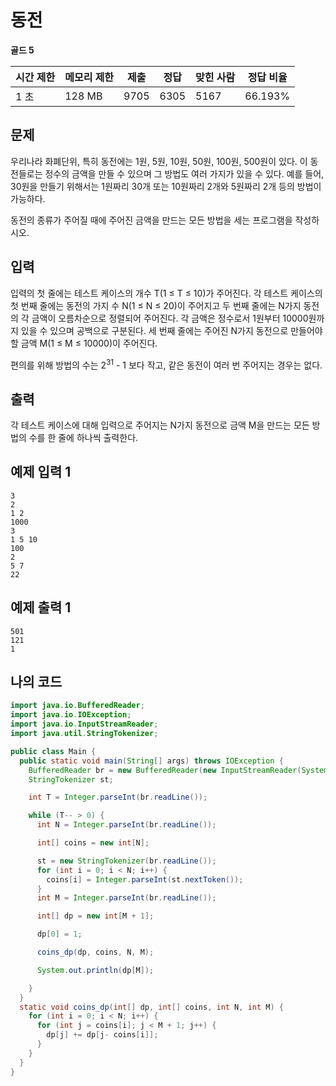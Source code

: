 # 동전

**골드 5**

|시간 제한	|메모리 제한	|제출	|정답	|맞힌 사람|	정답 비율|
|---|---|---|---|---|---|
|1 초	|128 MB|	9705|	6305|	5167|	66.193%|

## 문제 

우리나라 화폐단위, 특히 동전에는 1원, 5원, 10원, 50원, 100원, 500원이 있다. 이 동전들로는 정수의 금액을 만들 수 있으며 그 방법도 여러 가지가 있을 수 있다. 예를 들어, 30원을 만들기 위해서는 1원짜리 30개 또는 10원짜리 2개와 5원짜리 2개 등의 방법이 가능하다.

동전의 종류가 주어질 때에 주어진 금액을 만드는 모든 방법을 세는 프로그램을 작성하시오.

## 입력 

입력의 첫 줄에는 테스트 케이스의 개수 T(1 ≤ T ≤ 10)가 주어진다. 각 테스트 케이스의 첫 번째 줄에는 동전의 가지 수 N(1 ≤ N ≤ 20)이 주어지고 두 번째 줄에는 N가지 동전의 각 금액이 오름차순으로 정렬되어 주어진다. 각 금액은 정수로서 1원부터 10000원까지 있을 수 있으며 공백으로 구분된다. 세 번째 줄에는 주어진 N가지 동전으로 만들어야 할 금액 M(1 ≤ M ≤ 10000)이 주어진다.

편의를 위해 방법의 수는 2<sup>31</sup> - 1 보다 작고, 같은 동전이 여러 번 주어지는 경우는 없다.

## 출력 

각 테스트 케이스에 대해 입력으로 주어지는 N가지 동전으로 금액 M을 만드는 모든 방법의 수를 한 줄에 하나씩 출력한다.

## 예제 입력 1

```
3
2
1 2
1000
3
1 5 10
100
2
5 7
22
```

## 예제 출력 1

```
501
121
1
```

## 나의 코드

```java
import java.io.BufferedReader;
import java.io.IOException;
import java.io.InputStreamReader;
import java.util.StringTokenizer;

public class Main {
  public static void main(String[] args) throws IOException {
    BufferedReader br = new BufferedReader(new InputStreamReader(System.in));
    StringTokenizer st;

    int T = Integer.parseInt(br.readLine());

    while (T-- > 0) {
      int N = Integer.parseInt(br.readLine());

      int[] coins = new int[N];

      st = new StringTokenizer(br.readLine());
      for (int i = 0; i < N; i++) {
        coins[i] = Integer.parseInt(st.nextToken());
      }
      int M = Integer.parseInt(br.readLine());

      int[] dp = new int[M + 1];

      dp[0] = 1;

      coins_dp(dp, coins, N, M);

      System.out.println(dp[M]);

    }
  }
  static void coins_dp(int[] dp, int[] coins, int N, int M) {
    for (int i = 0; i < N; i++) {
      for (int j = coins[i]; j < M + 1; j++) {
        dp[j] += dp[j- coins[i]];
      }
    }
  }
}

```